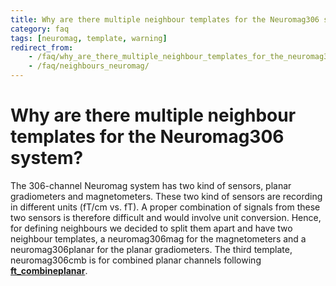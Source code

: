 ```yaml
---
title: Why are there multiple neighbour templates for the Neuromag306 system?
category: faq
tags: [neuromag, template, warning]
redirect_from:
    - /faq/why_are_there_multiple_neighbour_templates_for_the_neuromag306_system/
    - /faq/neighbours_neuromag/
---
```


# Why are there multiple neighbour templates for the Neuromag306 system?

The 306-channel Neuromag system has two kind of sensors, planar gradiometers and magnetometers. These two kind of sensors are recording in different units (fT/cm vs. fT). A proper combination of signals from these two sensors is therefore difficult and would involve unit conversion. Hence, for defining neighbours we decided to split them apart and have two neighbour templates, a neuromag306mag for the magnetometers and a neuromag306planar for the planar gradiometers. The third template, neuromag306cmb is for combined planar channels following **[ft_combineplanar](/reference/ft_combineplanar)**.
